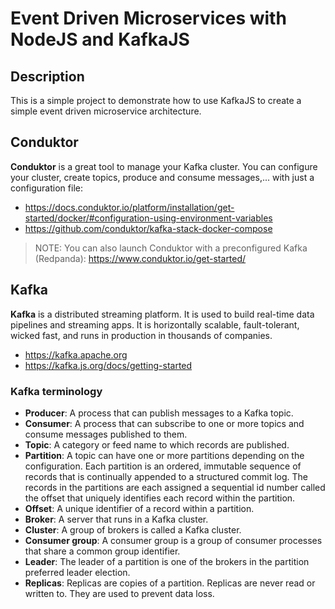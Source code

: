# Event Driven Microservices with NodeJS and KafkaJS

## Description

This is a simple project to demonstrate how to use KafkaJS to create a simple event driven microservice architecture.

## Conduktor

**Conduktor** is a great tool to manage your Kafka cluster. You can configure your cluster, create topics, produce and consume messages,...
with just a configuration file:

- https://docs.conduktor.io/platform/installation/get-started/docker/#configuration-using-environment-variables
- https://github.com/conduktor/kafka-stack-docker-compose

> NOTE: You can also launch Conduktor with a preconfigured Kafka (Redpanda): https://www.conduktor.io/get-started/

## Kafka

**Kafka** is a distributed streaming platform. It is used to build real-time data pipelines and streaming apps.
It is horizontally scalable, fault-tolerant, wicked fast, and runs in production in thousands of companies.

- https://kafka.apache.org
- https://kafka.js.org/docs/getting-started

### Kafka terminology

- **Producer**: A process that can publish messages to a Kafka topic.
- **Consumer**: A process that can subscribe to one or more topics and consume messages published to them.
- **Topic**: A category or feed name to which records are published.
- **Partition**: A topic can have one or more partitions depending on the configuration. Each partition is an ordered,
  immutable sequence of records that is continually appended to a structured commit log. The records in the partitions are each assigned a sequential id number called the offset that uniquely identifies each record within the partition.
- **Offset**: A unique identifier of a record within a partition.
- **Broker**: A server that runs in a Kafka cluster.
- **Cluster**: A group of brokers is called a Kafka cluster.
- **Consumer group**: A consumer group is a group of consumer processes that share a common group identifier.
- **Leader**: The leader of a partition is one of the brokers in the partition preferred leader election.
- **Replicas**: Replicas are copies of a partition. Replicas are never read or written to. They are used to prevent data loss.

